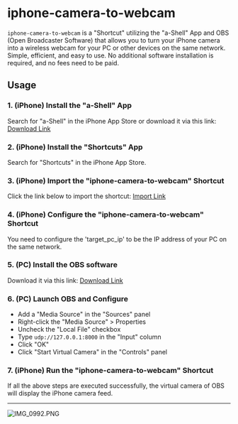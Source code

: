 # iphone-camera-to-webcam
`iphone-camera-to-webcam` is a "Shortcut" utilizing the "a-Shell" App and OBS (Open Broadcaster Software) that allows you to turn your iPhone camera into a wireless webcam for your PC or other devices on the same network. Simple, efficient, and easy to use. No additional software installation is required, and no fees need to be paid.
## Usage
### 1. (iPhone) Install the "a-Shell" App
Search for "a-Shell" in the iPhone App Store or download it via this link:
[Download Link](https://holzschu.github.io/a-Shell_iOS/)
### 2. (iPhone) Install the "Shortcuts" App
Search for "Shortcuts" in the iPhone App Store.
### 3. (iPhone) Import the "iphone-camera-to-webcam" Shortcut
Click the link below to import the shortcut:
[Import Link](https://www.icloud.com/shortcuts)
### 4. (iPhone) Configure the "iphone-camera-to-webcam" Shortcut
You need to configure the 'target_pc_ip' to be the IP address of your PC on the same network.
### 5. (PC) Install the OBS software
Download it via this link:
[Download Link](https://obsproject.com/download/)
### 6. (PC) Launch OBS and Configure
* Add a "Media Source" in the "Sources" panel
* Right-click the "Media Source" > Properties
* Uncheck the "Local File" checkbox
* Type `udp://127.0.0.1:8000` in the "Input" column
* Click "OK"
* Click "Start Virtual Camera" in the "Controls" panel
### 7. (iPhone) Run the "iphone-camera-to-webcam" Shortcut
If all the above steps are executed successfully, the virtual camera of OBS will display the iPhone camera feed.
*****
![IMG_0992.PNG](IMG_0992.PNG)
